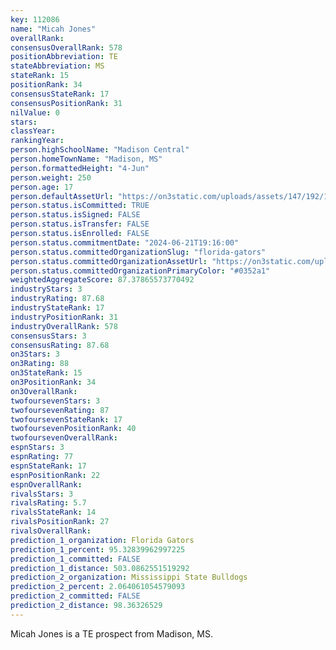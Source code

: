 ```yaml
---
key: 112086
name: "Micah Jones"
overallRank: 
consensusOverallRank: 578
positionAbbreviation: TE
stateAbbreviation: MS
stateRank: 15
positionRank: 34
consensusStateRank: 17
consensusPositionRank: 31
nilValue: 0
stars: 
classYear: 
rankingYear: 
person.highSchoolName: "Madison Central"
person.homeTownName: "Madison, MS"
person.formattedHeight: "4-Jun"
person.weight: 250
person.age: 17
person.defaultAssetUrl: "https://on3static.com/uploads/assets/147/192/192147.png"
person.status.isCommitted: TRUE
person.status.isSigned: FALSE
person.status.isTransfer: FALSE
person.status.isEnrolled: FALSE
person.status.commitmentDate: "2024-06-21T19:16:00"
person.status.committedOrganizationSlug: "florida-gators"
person.status.committedOrganizationAssetUrl: "https://on3static.com/uploads/assets/935/149/149935.svg"
person.status.committedOrganizationPrimaryColor: "#0352a1"
weightedAggregateScore: 87.37865573770492
industryStars: 3
industryRating: 87.68
industryStateRank: 17
industryPositionRank: 31
industryOverallRank: 578
consensusStars: 3
consensusRating: 87.68
on3Stars: 3
on3Rating: 88
on3StateRank: 15
on3PositionRank: 34
on3OverallRank: 
twofoursevenStars: 3
twofoursevenRating: 87
twofoursevenStateRank: 17
twofoursevenPositionRank: 40
twofoursevenOverallRank: 
espnStars: 3
espnRating: 77
espnStateRank: 17
espnPositionRank: 22
espnOverallRank: 
rivalsStars: 3
rivalsRating: 5.7
rivalsStateRank: 14
rivalsPositionRank: 27
rivalsOverallRank: 
prediction_1_organization: Florida Gators
prediction_1_percent: 95.32839962997225
prediction_1_committed: FALSE
prediction_1_distance: 503.0862551519292
prediction_2_organization: Mississippi State Bulldogs
prediction_2_percent: 2.064061054579093
prediction_2_committed: FALSE
prediction_2_distance: 98.36326529
---
```

Micah Jones is a TE prospect from Madison, MS.